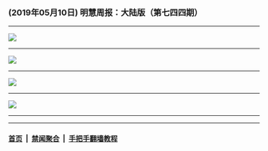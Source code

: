 ### (2019年05月10日) 明慧周报：大陆版（第七四四期） 

---

<img src="http://qikan.minghui.org/mhqkpage/qikanimage/2019/05/09/mhzb_744_pdf-online1.png"/><hr/>
<img src="http://qikan.minghui.org/mhqkpage/qikanimage/2019/05/09/mhzb_744_pdf-online2.png"/><hr/>
<img src="http://qikan.minghui.org/mhqkpage/qikanimage/2019/05/09/mhzb_744_pdf-online3.png"/><hr/>
<img src="http://qikan.minghui.org/mhqkpage/qikanimage/2019/05/09/mhzb_744_pdf-online4.png"/><hr/>


---

#### [首页](../../../..) &nbsp;|&nbsp; [禁闻聚合](https://github.com/gfw-breaker/banned-news) &nbsp;|&nbsp; [手把手翻墙教程](https://github.com/gfw-breaker/guides) 